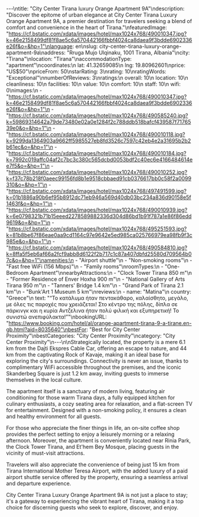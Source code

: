 ---\ntitle: "City Center Tirana luxury Orange Apartment 9A"\ndescription: "Discover the epitome of urban elegance at City Center Tirana Luxury Orange Apartment 9A, a premier destination for travelers seeking a blend of comfort and convenience in the heart of Tirana."\nfeaturedImage: "https://cf.bstatic.com/xdata/images/hotel/max1024x768/490010347.jpg?k=46e2158499df81f8ae5c6a570442166fbbf4024ca8daea9f3bdde6902336e26f&o=&hp=1"\nlanguage: en\nslug: city-center-tirana-luxury-orange-apartment-9a\naddress: "Rruga Mujo Ulqinaku, 1001 Tirana, Albania"\ncity: "Tirana"\nlocation: "Tirana"\naccommodationType: "apartment"\ncoordinates:\n  lat: 41.32659085\n  lng: 19.80962601\nprice: "US$50"\npriceFrom: 50\nstarRating: 3\nrating: 10\nratingWords: "Exceptional"\nnumberOfReviews: 3\nratings:\n  overall: 10\n  location: 10\n  cleanliness: 10\n  facilities: 10\n  value: 10\n  comfort: 10\n  staff: 10\n  wifi: 0\nimages:\n  - "https://cf.bstatic.com/xdata/images/hotel/max1024x768/490010347.jpg?k=46e2158499df81f8ae5c6a570442166fbbf4024ca8daea9f3bdde6902336e26f&o=&hp=1"\n  - "https://cf.bstatic.com/xdata/images/hotel/max1024x768/490585240.jpg?k=59869314642a79de73480e02a0e1284f2c788ddb518bafcf439587f7176539e0&o=&hp=1"\n  - "https://cf.bstatic.com/xdata/images/hotel/max1024x768/490010118.jpg?k=9299da1364903a9662ff5985527eb8fd3526c7597c42eb4e2a31695b2b2b61ec&o=&hp=1"\n  - "https://cf.bstatic.com/xdata/images/hotel/max1024x768/490010184.jpg?k=7992c019affc04af2c7bc3c380c565dcbd0053bdf2c40ec6e4166484614ee7f5&o=&hp=1"\n  - "https://cf.bstatic.com/xdata/images/hotel/max1024x768/490010252.jpg?k=f37c78b218f0aeec99156fd8b1e9518cbbaed91cb0376617bb0c58f2a0099310&o=&hp=1"\n  - "https://cf.bstatic.com/xdata/images/hotel/max1024x768/497491599.jpg?k=01b1886a90b6ef95b8912dc71eb946a569d40db03bc234a836d90158e5f1463f&o=&hp=1"\n  - "https://cf.bstatic.com/xdata/images/hotel/max1024x768/490010939.jpg?k=6e0798321b71b15eeed2278589882336d304d86bd1b91f787a1e86f86edd9619&o=&hp=1"\n  - "https://cf.bstatic.com/xdata/images/hotel/max1024x768/495251593.jpg?k=81b8be67f86eae0aa9cd1164c97e9642e5ed985ca025766979ea98fb9f3c985e&o=&hp=1"\n  - "https://cf.bstatic.com/xdata/images/hotel/max1024x768/490584810.jpg?k=8ffa5f5eb6af66a2fcf9abb8d6122f2b717c1c87a407dbfd25580d709564b07c&o=&hp=1"\namenities:\n  - "Airport shuttle"\n  - "Non-smoking rooms"\n  - "Fast free WiFi (156 Mbps)"\n  - "Family rooms"\nroomTypes:\n  - "One-Bedroom Apartment"\nnearbyAttractions:\n  - "Clock Tower Tirana 850 m"\n  - "Former Residence of Enver Hoxha 900 m"\n  - "National Gallery of Arts Tirana 950 m"\n  - "Tanners' Bridge 1.4 km"\n  - "Grand Park of Tirana 2.1 km"\n  - "Bunk'Art 1 Museum 5 km"\nreviews:\n  - name: "Matina"\n    country: "Greece"\n    text: "“Το κατάλυμα ήταν πεντακάθαρο, καλαίσθητο, μεγάλο, με όλες τις παροχές που χρειάζεται! Στο κέντρο της πόλης, δίπλα σε πάρκινγκ και η κυρία Αντζελινα ήταν πολύ φιλική και εξυπηρετική! Το συνιστώ ανεπιφύλακτα!”"\nbookingURL: "https://www.booking.com/hotel/al/orange-apartment-tirana-9-a-tirane.en-gb.html?aid=8035640"\nbestFor: "Best for City Center Proximity"\nbestCategories: "City Center Proximity"\ncategory: "City Center Proximity"\n---\n\nStrategically located, the property is a mere 6.1 km from the Dajti Ekspres Cable Car, offering an escape to nature, and 44 km from the captivating Rock of Kavaje, making it an ideal base for exploring the city's surroundings. Connectivity is never an issue, thanks to complimentary WiFi accessible throughout the premises, and the iconic Skanderbeg Square is just 1.2 km away, inviting guests to immerse themselves in the local culture.

The apartment itself is a sanctuary of modern living, featuring air conditioning for those warm Tirana days, a fully equipped kitchen for culinary enthusiasts, a cozy seating area for relaxation, and a flat-screen TV for entertainment. Designed with a non-smoking policy, it ensures a clean and healthy environment for all guests.

For those who appreciate the finer things in life, an on-site coffee shop provides the perfect setting to enjoy a leisurely morning or a relaxing afternoon. Moreover, the apartment is conveniently located near Rinia Park, the Clock Tower Tirana, and Et'hem Bey Mosque, placing guests in the vicinity of must-visit attractions.

Travelers will also appreciate the convenience of being just 15 km from Tirana International Mother Teresa Airport, with the added luxury of a paid airport shuttle service offered by the property, ensuring a seamless arrival and departure experience.

City Center Tirana Luxury Orange Apartment 9A is not just a place to stay; it's a gateway to experiencing the vibrant heart of Tirana, making it a top choice for discerning guests who seek to explore, discover, and enjoy.